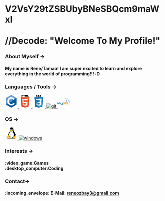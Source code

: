 # V2VsY29tZSBUbyBNeSBQcm9maWxl<br><br>//Decode: "Welcome To My Profile!"

<h3 align="left">About Myself -></h3>

<h4>My name is Rene/Tamao! I am super excited to learn and explore everything in the world of programming!!! :D</h4>

<h3 align="left">Languages / Tools -></h3>

<p align="left">
 <a href="https://www.cprogramming.com/" target="_blank" rel="noreferrer"> <img src="https://raw.githubusercontent.com/devicons/devicon/master/icons/c/c-original.svg" alt="c" width="40" height="40"/> </a> 
<a href="https://www.w3.org/html/" target="_blank" rel="noreferrer"> <img src="https://raw.githubusercontent.com/devicons/devicon/master/icons/html5/html5-original-wordmark.svg" alt="html5" width="40" height="40"/> </a>
<a href="https://www.w3schools.com/css/" target="_blank" rel="noreferrer"> <img src="https://raw.githubusercontent.com/devicons/devicon/master/icons/css3/css3-original-wordmark.svg" alt="css3" width="40" height="40"/> </a>
<a href="https://git-scm.com/" target="_blank" rel="noreferrer"> <img src="https://www.vectorlogo.zone/logos/git-scm/git-scm-icon.svg" alt="git" width="40" height="40"/> </a>
<a href="https://www.mysql.com/" target="_blank" rel="noreferrer"> <img src="https://raw.githubusercontent.com/devicons/devicon/master/icons/mysql/mysql-original-wordmark.svg" alt="mysql" width="40" height="40 background-color: transparent"/> </a>

</p>

<h3 align="left">OS -></h3>

<p align="left"> 
<a href="https://www.linux.org/" target="_blank" rel="noreferrer"> <img src="https://raw.githubusercontent.com/devicons/devicon/master/icons/linux/linux-original.svg" alt="linux" width="40" height="40"/> </a>
<a href="https://www.microsoft.com" target="_blank" rel="noreferrer"> <img src="https://static-00.iconduck.com/assets.00/windows-icon-2018x2048-0y0cfqbh.png" alt="windows" width="40" height="40"/> </a>

</p>

<h3 align="left">Interests -></h3>

<p align="left"><h4> :video_game:Games  <br> :desktop_computer:Coding  </h4></p>


 </p>

<h3 align="left">Contact-></h3>

<p align="left"><h4>
  :incoming_envelope: E-Mail: <a href="mailto:reneozbay3@gmail.com">reneozbay3@gmail.com</a> <br>
  </a>
</h4></p>
